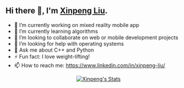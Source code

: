## Hi there 👋, I'm <a href="https://www.linkedin.com/in/xinpeng-liu/">Xinpeng Liu</a>.

- 🔭 I’m currently working on mixed reality mobile app
- 🌱 I’m currently learning algorithms
- 👯 I’m looking to collaborate on web or mobile development projects
- 🤔 I’m looking for help with operating systems
- 💬 Ask me about C++ and Python
- ⚡ Fun fact: I love weight-lifting!
- 📫 How to reach me: https://www.linkedin.com/in/xinpeng-liu/

<p align="center">
  <a href="https://github.com/davidlxp" class="rich-diff-level-one">
    <img src="https://github-readme-stats.vercel.app/api?username=davidlxp&title_color=333&text_color=777&count_private=true" alt="Xinpeng's Stats" >
  </a>
</p>
